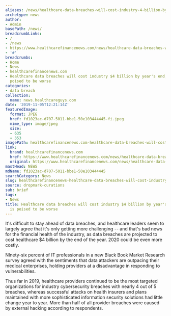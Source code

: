 ```yaml
---
aliases: /news/healthcare-data-breaches-will-cost-industry-4-billion-by-year-s-end-and-2020-is-poised-to-be-worse
archetype: news
author:
- Admin
basePath: /news/
breadcrumbLinks:
- /
- /news
- https://www.healthcarefinancenews.com/news/healthcare-data-breaches-will-cost-industry-4-billion-years-end-and-2020-poised-be-worse
- '#'
breadcrumbs:
- Home
- News
- healthcarefinancenews.com
- Healthcare data breaches will cost industry $4 billion by year's end, and 2020 is
  poised to be worse
categories:
- data breach
collection:
  name: news.healthcareguys.com
date: '2019-11-05T12:21:14Z'
featuredImage:
  format: JPEG
  href: fd1023ac-d707-5011-bbe1-50e103444445-fi.jpeg
  mime_type: image/jpeg
  size:
  - 635
  - 353
imagePath: healthcarefinancenews.com-healthcare-data-breaches-will-cost-industry-4-billion-by-year-s-end-and-2020-is-poised-to-be-worse
link:
  brand: healthcarefinancenews.com
  href: https://www.healthcarefinancenews.com/news/healthcare-data-breaches-will-cost-industry-4-billion-years-end-and-2020-poised-be-worse
  original: https://www.healthcarefinancenews.com/news/healthcare-data-breaches-will-cost-industry-4-billion-years-end-and-2020-poised-be-worse
mastHead: NEWS
mdName: fd1023ac-d707-5011-bbe1-50e103444445
searchCategory: News
slug: healthcarefinancenews-healthcare-data-breaches-will-cost-industry-4-billion-by-year-s-end-and-2020-is-poised-to-be-worse
source: dropmark-curations
sub: brief
tags:
- News
title: Healthcare data breaches will cost industry $4 billion by year's end, and 2020
  is poised to be worse
---
```


It's difficult to stay ahead of data breaches, and healthcare leaders seem to largely agree that it's only getting more challenging -- and that's bad news for the financial health of the industry, as data breaches are projected to cost healthcare $4 billion by the end of the year. 2020 could be even more costly.

NInety-six percent of IT professionals in a new Black Book Market Research survey agreed with the sentiments that data attackers are outpacing their medical enterprises, holding providers at a disadvantage in responding to vulnerabilities.

Thus far in 2019, healthcare providers continued to be the most targeted organizations for industry cybersecurity breaches with nearly 4 out of 5 breaches, whereas successful attacks on health insurers and plans maintained with more sophisticated information security solutions had little change year to year. More than half of all provider breaches were caused by external hacking according to respondents.